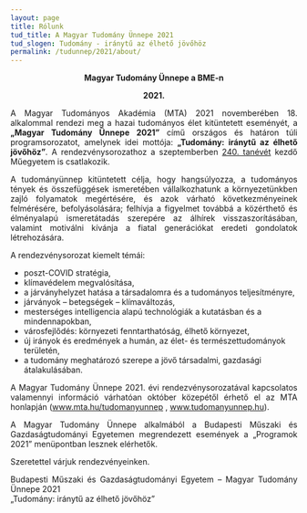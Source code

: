 ```yaml
---
layout: page
title: Rólunk
tud_title: A Magyar Tudomány Ünnepe 2021
tud_slogen: Tudomány - iránytű az élhető jövőhöz
permalink: /tudunnep/2021/about/
---
```


<p style="text-align: center; font-weight:bold;">Magyar Tudomány Ünnepe a BME-n</p>

<p style="text-align: center; font-weight:bold;">2021.</p>

<p style="text-align: justify">A Magyar Tudományos Akadémia (MTA) 2021 novemberében 18. alkalommal rendezi meg a hazai tudományos élet kitüntetett eseményét, a <b>„Magyar Tudomány Ünnepe 2021”</b> című országos és határon túli programsorozatot, amelynek idei mottója: <b>„Tudomány: iránytű az élhető jövőhöz”</b>. A rendezvénysorozathoz a szeptemberben <a href="http://www.bme.hu/hirek/20210903/Az_oktatas_a_kutatas_es_az_ujito_innovacio_egyszerre_jelen_van_egyetemunkon" target="_blank" >240. tanévét</a> kezdő Műegyetem is csatlakozik. </p>

<p style="text-align: justify">A tudományünnep kitüntetett célja, hogy hangsúlyozza, a tudományos tények és összefüggések ismeretében vállalkozhatunk a környezetünkben zajló folyamatok megértésére, és azok várható következményeinek felmérésére, befolyásolására; felhívja a figyelmet továbbá a közérthető és élményalapú ismeretátadás szerepére az álhírek visszaszorításában, valamint motiválni kívánja a fiatal generációkat eredeti gondolatok létrehozására.</p>

A rendezvénysorozat kiemelt témái:
-	poszt-COVID stratégia,
-	klímavédelem megvalósítása,
-	a járványhelyzet hatása a társadalomra és a tudományos teljesítményre,
-	járványok – betegségek – klímaváltozás,
-	mesterséges intelligencia alapú technológiák a kutatásban és a mindennapokban,
-	városfejlődés: környezeti fenntarthatóság, élhető környezet,
-	új irányok és eredmények a humán, az élet- és természettudományok területén,
-	a tudomány meghatározó szerepe a jövő társadalmi, gazdasági átalakulásában.

<p style="text-align: justify">A Magyar Tudomány Ünnepe 2021. évi rendezvénysorozatával kapcsolatos valamennyi információ várhatóan október közepétől érhető el az MTA honlapján (<a href="http://www.mta.hu/tudomanyunnep" target="_blank">www.mta.hu/tudomanyunnep</a> , <a href="http://www.tudomanyunnep.hu" target="_blank">www.tudomanyunnep.hu</a>).</p>

<p style="text-align: justify">A Magyar Tudomány Ünnepe alkalmából a Budapesti Műszaki és Gazdaságtudományi Egyetemen megrendezett események a „Programok 2021” menüpontban lesznek elérhetők.</p>

<p style="text-align: justify">Szeretettel várjuk rendezvényeinken.</p>

<p style="text-align: justify">Budapesti Műszaki és Gazdaságtudományi Egyetem – Magyar Tudomány Ünnepe 2021<br>„Tudomány: iránytű az élhető jövőhöz”</p>


